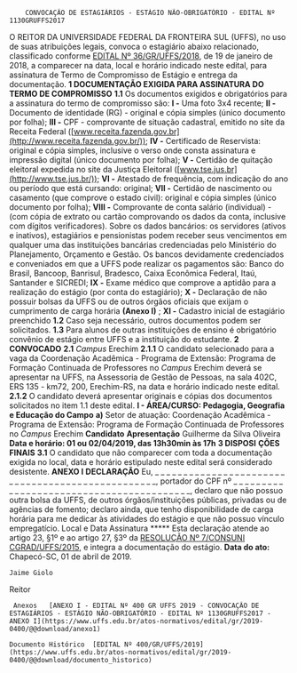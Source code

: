         CONVOCAÇÃO DE ESTAGIÁRIOS - ESTÁGIO NÃO-OBRIGATÓRIO - EDITAL Nº 1130GRUFFS2017  

 O REITOR DA UNIVERSIDADE FEDERAL DA FRONTEIRA SUL (UFFS), no uso de suas atribuições legais, convoca o estagiário abaixo relacionado, classificado conforme [EDITAL Nº 36/GR/UFFS/2018](https://www.uffs.edu.br/atos-normativos/edital/gr/2018-0036), de 19 de janeiro de 2018, a comparecer na data, local e horário indicado neste edital, para assinatura de Termo de Compromisso de Estágio e entrega da documentação.  **1 DOCUMENTAÇÃO EXIGIDA PARA ASSINATURA DO TERMO DE COMPROMISSO** **1.1**  Os documentos exigidos e obrigatórios para a assinatura do termo de compromisso são: **I -**  Uma foto 3x4 recente; **II -**  Documento de identidade (RG) - original e cópia simples (único documento por folha); **III -**  CPF - comprovante de situação cadastral, emitido no site da Receita Federal ([www.receita.fazenda.gov.br](http://www.receita.fazenda.gov.br/)); **IV -**  Certificado de Reservista: original e cópia simples, inclusive o verso onde consta assinatura e impressão digital (único documento por folha); **V -**  Certidão de quitação eleitoral expedida no site da Justiça Eleitoral ([www.tse.jus.br](http://www.tse.jus.br/)); **VI -**  Atestado de frequência, com indicação do ano ou período que está cursando: original; **VII -**  Certidão de nascimento ou casamento (que comprove o estado civil): original e cópia simples (único documento por folha); **VIII -**  Comprovante de conta salário (individual) - (com cópia de extrato ou cartão comprovando os dados da conta, inclusive com dígitos verificadores). Sobre os dados bancários: os servidores (ativos e inativos), estagiários e pensionistas podem receber seus vencimentos em qualquer uma das instituições bancárias credenciadas pelo Ministério do Planejamento, Orçamento e Gestão. Os bancos devidamente credenciados e conveniados em que a UFFS pode realizar os pagamentos são: Banco do Brasil, Bancoop, Banrisul, Bradesco, Caixa Econômica Federal, Itaú, Santander e SICREDI; **IX -**  Exame médico que comprove a aptidão para a realização do estágio (por conta do estagiário); **X -**  Declaração de não possuir bolsas da UFFS ou de outros órgãos oficiais que exijam o cumprimento de carga horária **(Anexo I)** ; **XI -**  Cadastro inicial de estagiário preenchido **1.2**  Caso seja necessário, outros documentos podem ser solicitados. **1.3**  Para alunos de outras instituições de ensino é obrigatório convênio de estágio entre UFFS e a instituição do estudante.  **2 CONVOCADO** **2.1**  *Campus*  Erechim **2.1.1**  O candidato selecionado para a vaga da Coordenação Acadêmica - Programa de Extensão: Programa de Formação Continuada de Professores no *Campus*  Erechim deverá se apresentar na UFFS, na Assessoria de Gestão de Pessoas, na sala 402C, ERS 135 - km72, 200, Erechim-RS, na data e horário indicado neste edital. **2.1.2**  O candidato deverá apresentar originais e cópias dos documentos solicitados no item 1.1 deste edital. **I - ÁREA/CURSO: Pedagogia, Geografia e Educação do Campo** **a)**  Setor de atuação: Coordenação Acadêmica - Programa de Extensão: Programa de Formação Continuada de Professores no *Campus*  Erechim     **Candidato**   **Apresentação**     Guilherme da Silva Oliveira   **Data e horário: 01 ou 02/04/2019, das 13h30min às 17h**      **3 DISPOSI** **ÇÕES FINAIS** **3.1**  O candidato que não comparecer com toda a documentação exigida no local, data e horário estipulado neste edital será considerado desistente.   **ANEXO I**  **DECLARAÇÃO**  Eu, \_ \_ \_ \_ \_ \_ \_ \_ \_ \_ \_ \_ \_ \_ \_ \_ \_ \_ \_ \_ \_ \_ \_ \_ \_ \_ \_ \_ \_ \_ \_ \_ \_ \_ \_ \_ \_ \_ \_ \_ \_ \_ \_ \_ \_ \_ \_ \_ \_, portador do CPF nº \_ \_ \_ \_ \_ \_ \_ \_ \_ \_ \_ \_ \_ \_ \_ \_ \_ \_ \_ \_ \_ \_ \_ \_ \_ \_ \_ \_ \_ \_ \_ \_ \_ \_ \_ \_ \_ \_ \_ \_ \_, declaro que não possuo outra bolsa da UFFS, de outros órgãos/instituições públicas, privadas ou de agências de fomento; declaro ainda, que tenho disponibilidade de carga horária para me dedicar às atividades do estágio e que não possuo vínculo empregatício.   Local e Data   Assinatura *****  Esta declaração atende ao artigo 23, §1º e ao artigo 27, §3º da [RESOLUÇÃO Nº 7/CONSUNI CGRAD/UFFS/2015](https://www.uffs.edu.br/atos-normativos/resolucao/consunicgrad/2015-0007), e integra a documentação do estágio.    **Data do ato:** Chapecó-SC, 01 de abril de 2019.   
 

    Jaime Giolo   
 Reitor 

     Anexos   [ANEXO I - EDITAL Nº 400 GR UFFS 2019 - CONVOCAÇÃO DE ESTAGIÁRIOS - ESTÁGIO NÃO-OBRIGATÓRIO - EDITAL Nº 1130GRUFFS2017 - ANEXO I](https://www.uffs.edu.br/atos-normativos/edital/gr/2019-0400/@@download/anexo1)  

    Documento Histórico  [EDITAL Nº 400/GR/UFFS/2019](https://www.uffs.edu.br/atos-normativos/edital/gr/2019-0400/@@download/documento_historico)     
      